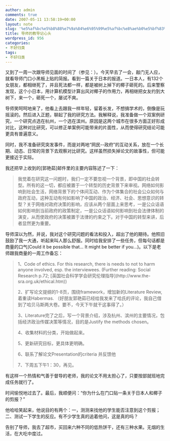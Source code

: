 ```yaml
---
author: admin
comments: true
date: 2007-05-11 13:58:19+00:00
layout: note
slug: '%e5%af%bc%e5%b8%88%e7%9a%84%e6%95%99%e5%af%bc%e8%ae%b0%e5%bf%83%e5%a4%b4'
title: 导师的教导记心头
wordpress_id: 956
categories:
- 不好归类
tags:
- 不好归类
---
```


又到了一周一次跟导师见面的时间了（参见：）。今天早去了一会，敲门无人应，就看导师门口小黑板上贴的简报。看到一篇关于日本的报道。一日本人，有132个女朋友，都相继死了，并且死法都一样，都是被树上掉下的椰子砸死的。后来警察发现，这个小日本，用计算机模型计算出风对椰子的作用力，再相继把女友约到大树下，来一个，砸死一个，屡试不爽。

导师笑呵呵地来了，他看上去跟我一样年轻，留着长发，不想搞学术的，倒像是玩摇滚的。然后进入正题，聊起了我的研究方法。我解释说，我准备做一个双案例研究，一个研究点选在杭州，一个选在滨州。原因是这两个城市在很多方面正好形成对比，这种对比研究，可以修正单案例可能带来的片面性，从而使得研究结论可能更具有普遍意义。

同时，我不准备研究突发事件，而是对两地“网民--政府”的互动关系，放在一个长期、动态、日常的背景下去观察对比研究。这样虽然损失掉论文的故事性，但可能更接近于实际。

我还把早上收到的[郭艳茹]邮件里的主要内容陈述了一下：


<blockquote>

我觉着在研究这一问题时，我们一定不要忽视一个背景，即中国的社会转型。所有的这一切，都应被置于一个转型的历史背景下来审视。网络如何影响到社会生活，网络背景下的个体间互动、作为个体集合的社会公众如何与政府互动，这种互动有何如影响了中国的政治、经济、社会、思想意识的转型？关于网络对政府决策的影响，应该从两个层面上来思考，一是公众话语如何影响到当前政府的政策制定，一是公众话语如何影响到社会法律体制的演变，从而使政府的决策被置于法律的约束之下。对于中国的转型来讲，后者显然更为重要。</blockquote>



导师深以为然，并说，我对这个研究问题的看法和投入，超出了他的期待。他照旧鼓励了我一大通，听起来叫人那么舒服。同时给我安排了一些任务，但每句话都是商量的口气(Could it be possible that... It might be better if you...)。以下是老师跟我商量的一周工作备忘：




<blockquote>
1、Code of ethics. For this research, there is needs to not to harm anyone involved, esp. the interviewees. (Further reading: Social Research p.72; [英国社会科学学会研究伦理指导](http://www.the-sra.org.uk/ethical.htm))

2、扩写论文提纲的1-8页，围绕framework，增加新的Literature Review,着重读Habermas. （好朋友郭艳茹已经给我发来了哈氏的评论，我自己借到了哈贝马斯两大卷。要不，今天下午就干这事得了。）

3、Literature完了之后，写一个背景介绍，涉及杭州、滨州的主要情况，包括经济政治传媒决策等情况，目的是Justify the methods chosen。 

4、收集材料的分类，开始做起来。

5、更新研究目标，更具体更明确。

6、联系了解论文Presentation的criteria 并反馈他

7、下周五下午1：30，再见。 
</blockquote>



有这样一个热情和气善于督导的老师，我的论文不用太担心了，只要按部就班地完成任务就行了。

时间愉悦地过去了。最后，我顺便问：“你为什么在门口贴一条关于日本人和椰子的剪报？”

他哈哈笑起来，他说目的有两个：一，测测来找他的学生能否注意到这个剪报；二、测试一下学生的反应。有不少学生真的追着他问，这是真的吗？

告别了导师，我去了超市，买回来六种不同的低热饼干，还有三种水果。无烟的生活，在大吃中度过。



